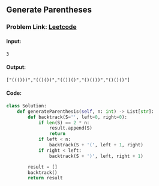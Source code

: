 ## Generate Parentheses

### Problem Link: [Leetcode](https://leetcode.com/problems/generate-parentheses/description/)

#### Input:
```
3
```

#### Output:
```
["((()))","(()())","(())()","()(())","()()()"]
```

#### Code:

```python
class Solution:
    def generateParenthesis(self, n: int) -> List[str]:
        def backtrack(S='', left=0, right=0):
            if len(S) == 2 * n:
                result.append(S)
                return
            if left < n:
                backtrack(S + '(', left + 1, right)
            if right < left:
                backtrack(S + ')', left, right + 1)

        result = []
        backtrack()
        return result 
```